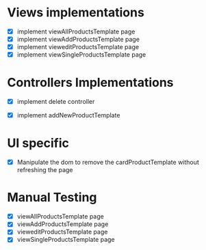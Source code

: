 # Views implementations
- [x] implement viewAllProductsTemplate page
- [x] implement viewAddProductsTemplate page
- [x] implement vieweditProductsTemplate page
- [x] implement viewSingleProductsTemplate page

# Controllers Implementations
- [x] implement delete controller
- [x] implement addNewProductTemplate



# UI specific
- [x] Manipulate the dom to remove the cardProductTemplate without refreshing the page


# Manual Testing
- [x] viewAllProductsTemplate page
- [x] viewAddProductsTemplate page
- [x] vieweditProductsTemplate page
- [x] viewSingleProductsTemplate page